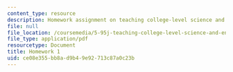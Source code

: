 ```yaml
---
content_type: resource
description: Homework assignment on teaching college-level science and engineering.
file: null
file_location: /coursemedia/5-95j-teaching-college-level-science-and-engineering-spring-2009/ce08e355bb8ad9b49e92713c87a0c23b_MIT5_95js09_hw01.pdf
file_type: application/pdf
resourcetype: Document
title: Homework 1
uid: ce08e355-bb8a-d9b4-9e92-713c87a0c23b
---
```

